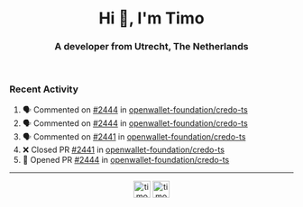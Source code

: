 <h1 align="center">Hi 👋, I'm Timo</h1>
<h3 align="center">A developer from Utrecht, The Netherlands</h3>
<br/>
<!-- https://github.com/rahuldkjain/github-profile-readme-generator --!>

<!--  <p align="left"><img src="https://github-readme-stats.vercel.app/api?username=timoglastra&show_icons=true&count_private=true&" alt="timoglastra" /></p> --!>

<!--
Github language stats
<p align="left"><img src="https://github-readme-stats.vercel.app/api/top-langs/?username=timoglastra&layout=compact" alt="timoglastra" /><p>
-->

<!-- Codestats language stats -->
<!-- <p align="left"><img src="https://codestats-readme.vercel.app/api/top-langs/?username=timoglastra&layout=compact&language_count=12" alt="timoglastra" /><p>    --!>
  
<h3>Recent Activity</h3>

<!--START_SECTION:activity-->
1. 🗣 Commented on [#2444](https://github.com/openwallet-foundation/credo-ts/pull/2444#issuecomment-3387826827) in [openwallet-foundation/credo-ts](https://github.com/openwallet-foundation/credo-ts)
2. 🗣 Commented on [#2444](https://github.com/openwallet-foundation/credo-ts/pull/2444#issuecomment-3387464924) in [openwallet-foundation/credo-ts](https://github.com/openwallet-foundation/credo-ts)
3. 🗣 Commented on [#2441](https://github.com/openwallet-foundation/credo-ts/pull/2441#issuecomment-3387222478) in [openwallet-foundation/credo-ts](https://github.com/openwallet-foundation/credo-ts)
4. ❌ Closed PR [#2441](https://github.com/openwallet-foundation/credo-ts/pull/2441) in [openwallet-foundation/credo-ts](https://github.com/openwallet-foundation/credo-ts)
5. 💪 Opened PR [#2444](https://github.com/openwallet-foundation/credo-ts/pull/2444) in [openwallet-foundation/credo-ts](https://github.com/openwallet-foundation/credo-ts)
<!--END_SECTION:activity-->

---

<p align="center">
<a href="https://twitter.com/timoglastra" target="blank"><img align="center" src="https://cdn.jsdelivr.net/npm/simple-icons@3.0.1/icons/twitter.svg" alt="timoglastra" height="30" width="30" /></a>
<a href="https://linkedin.com/in/timoglastra" target="blank"><img align="center" src="https://cdn.jsdelivr.net/npm/simple-icons@3.0.1/icons/linkedin.svg" alt="timoglastra" height="30" width="30" /></a>
</p>



